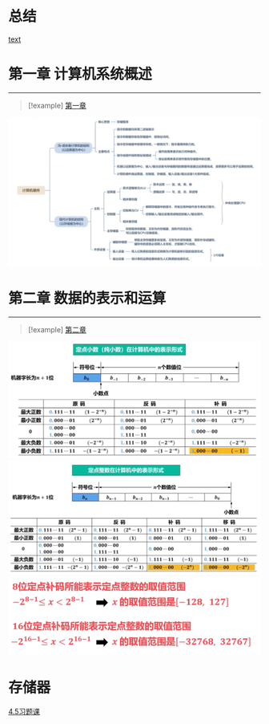 # 总结
[text](<F:.need/408/408/计算机组成原理第3版 唐朔飞.pdf>)
<!-- ![[计算机组成原理第3版 唐朔飞.pdf]] -->
# 第一章 计算机系统概述
--- 
> [!example] [第一章](/408/principles/base.md) 

![alt text](../../images/408-pr-pic-image-4.png)


# 第二章 数据的表示和运算

--- 
> [!example] [第二章](/408/principles/dataRepre.md)

![图 0](../../images/5e6ed88593bf1178aa460cf211e1e44a14b69c9348b0819d9a32f8348574c51b.png)  
![图 1](../../images/d7515a00bcd0748b5a66d9cc341c41c6e10e9f49ad976d47fee88d7aa7e46bb0.png)  
![图 2](../../images/7ae089126b343e548778e0f22b3c39ea0b09128d64c4095bf5a0f34f51c64043.png)  


# 存储器

[4.5习题课](https://www.bilibili.com/video/BV17T421a76b?t=67.3&p=60)